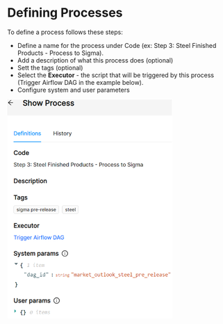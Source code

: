 # Defining Processes

To define a process follows these steps:
* Define a name for the process under Code (ex: Step 3: Steel Finished Products - Process to Sigma).
* Add a description of what this process does (optional)
* Sett the tags (optional)
* Select the **Executor** - the script that will be triggered by this process (Trigger Airflow DAG in the example below).
* Configure system and user parameters

![Process Definition](defining-processes_1.png)